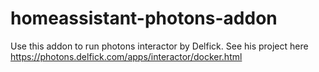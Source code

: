 # homeassistant-photons-addon

Use this addon to run photons interactor by Delfick. See his project here https://photons.delfick.com/apps/interactor/docker.html
